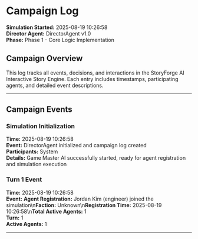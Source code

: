 # Campaign Log

**Simulation Started:** 2025-08-19 10:26:58  
**Director Agent:** DirectorAgent v1.0  
**Phase:** Phase 1 - Core Logic Implementation  

## Campaign Overview

This log tracks all events, decisions, and interactions in the StoryForge AI Interactive Story Engine.
Each entry includes timestamps, participating agents, and detailed event descriptions.

---

## Campaign Events

### Simulation Initialization
**Time:** 2025-08-19 10:26:58  
**Event:** DirectorAgent initialized and campaign log created  
**Participants:** System  
**Details:** Game Master AI successfully started, ready for agent registration and simulation execution


### Turn 1 Event
**Time:** 2025-08-19 10:26:58  
**Event:** **Agent Registration:** Jordan Kim (engineer) joined the simulation\n**Faction:** Unknown\n**Registration Time:** 2025-08-19 10:26:58\n**Total Active Agents:** 1  
**Turn:** 1  
**Active Agents:** 1  

---
